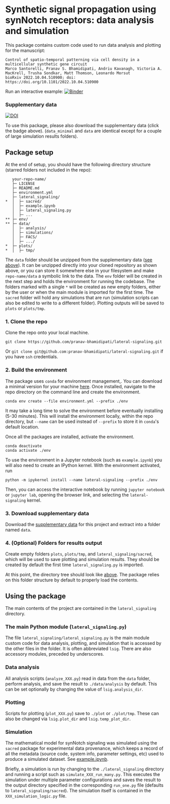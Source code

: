 # Synthetic signal propagation using synNotch receptors: data analysis and simulation

This package contains custom code used to run data analysis and plotting for the manuscript:

    Control of spatio-temporal patterning via cell density in a multicellular synthetic gene circuit
    Marco Santorelli, Pranav S. Bhamidipati, Andriu Kavanagh, Victoria A. MacKrell, Trusha Sondkar, Matt Thomson, Leonardo Morsut
    bioRxiv 2022.10.04.510900; doi: https://doi.org/10.1101/2022.10.04.510900

Run an interactive example: [![Binder](https://mybinder.org/badge_logo.svg)](https://mybinder.org/v2/gh/pranav-bhamidipati/lateral-signaling/v0.2.0-pr2?labpath=lateral_signaling%2Fexample.ipynb)


### Supplementary data

[![DOI](https://data.caltech.edu/badge/DOI/10.22002/q8n10-tsk03.svg)](https://doi.org/10.22002/q8n10-tsk03)

To use this package, please also download the supplementary data (click the badge above). (`data_minimal` and `data` are identical except for a couple of large simulation results folders).

## Package setup

At the end of setup, you should have the following directory structure (starred folders not included in the repo):

       your-repo-name/
       ├─ LICENSE
       ├─ README.md
       ├─ environment.yml
       ├─ lateral_signaling/
    *  │  ├─ sacred/
       │  ├─ example.ipynb
       │  ├─ lateral_signaling.py
       │  ├─ ...
    ** ├─ env/
    ** ├─ data/
       │  ├─ analysis/
       │  ├─ simulations/
       │  ├─ FACS/
       │  ├─ .../
    *  ├─ plots/
    *  │  ├─ tmp/

The `data` folder should be unzipped from the supplementary data ([see above](#Supplementary-data)). It can be unzipped directly into your cloned repository as shown above, or you can store it somewhere else in your filesystem and make `repo-name/data` a symbolic link to the data. The `env` folder will be created in the next step and holds the environment for running the codebase. The folders marked with a single `*` will be created as new empty folders, either by the user or when the main module is imported for the first time. The `sacred` folder will hold any simulations that are run (simulation scripts can also be edited to write to a different folder). Plotting outputs will be saved to `plots` or `plots/tmp`. 

### 1. Clone the repo

Clone the repo onto your local machine.

    git clone https://github.com/pranav-bhamidipati/lateral-signaling.git
    
Or `git clone git@github.com:pranav-bhamidipati/lateral-signaling.git` if you have `ssh` credentials.
    
### 2. Build the environment

The package uses `conda` for environment management,. You can download a minimal version for your machine [here](https://docs.conda.io/en/latest/miniconda.html). Once installed, navigate to the repo directory on the command line and create the environment.

    conda env create --file environment.yml --prefix ./env

It may take a long time to solve the environment before eventually installing (5-30 minutes). This will install the environment locally, within the repo directory, but `--name` can be used instead of `--prefix` to store it in `conda`'s default location. 

Once all the packages are installed, activate the environment.

    conda deactivate
    conda activate ./env

To use the environment in a Jupyter notebook (such as `example.ipynb`) you will also need to create an IPython kernel. With the environment activated, run

    python -m ipykernel install --name lateral-signaling --prefix ./env

Then, you can access the interactive notebook by running `jupyter notebook` or `jupyter lab`, opening the browser link, and selecting the `lateral-signaling` kernel. 

### 3. Download supplementary data

Download the [supplementary data](https://doi.org/10.22002/q8n10-tsk03) for this project and extract into a folder named `data`.

### 4. (Optional) Folders for results output

Create empty folders `plots`, `plots/tmp`, and `lateral_signaling/sacred`, which will be used to save plotting and simulation results. They should be created by default the first time `lateral_signaling.py` is imported.

At this point, the directory tree should look like [above](#Package-setup). The package relies on this folder structure by default to properly load the contents. 

## Using the package

The main contents of the project are contained in the `lateral_signaling` directory. 

### The main Python module (`lateral_signaling.py`)

The file `lateral_signaling/lateral_signaling.py` is the main module custom code for data analysis, plotting, and simulation that is accessed by the other files in the folder. It is often abbreviated `lsig`. There are also accessory modules, preceded by underscores.

### Data analysis

All analysis scripts (`analyze_XXX.py`) read in data from the `data` folder, perform analysis, and save the result to `./data/analysis` by default. This can be set optionally by changing the value of `lsig.analysis_dir`.

### Plotting

Scripts for plotting (`plot_XXX.py`) save to `./plot` or `./plot/tmp`. These can also be changed via `lsig.plot_dir` and `lsig.temp_plot_dir`.

### Simulation

The mathematical model for synNotch signaling was simulated using the `sacred` package for experimental data provenance, which keeps a record of all the metadata (source code, system info, parameter settings, etc) used to produce a simulated dataset. See [example.ipynb](lateral_signaling/example.ipynb).

Briefly, a simulation is run by changing to the `./lateral_signaling` directory and running a script such as `simulate_XXX_run_many.py`. This executes the simulation under multiple parameter configurations and saves the result to the output directory specified in the corresponding `run_one.py` file (defaults to `lateral_signaling/sacred`). The simulation itself is contained in the `XXX_simulation_logic.py` file.
